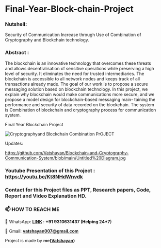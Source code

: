 # Final-Year-Block-chain-Project


### Nutshell: 
Security of Communication Increase through Use of Combination of Cryptography and Blockchain technology.

### Abstract :

The blockchain is an innovative technology that overcomes these threats and allows decentralisation of sensitive operations while preserving a high level of security. It eliminates the need for trusted intermediaries. The blockchain is accessible to all network nodes and keeps track of all transactions already made. The goal of our work is to propose a secure messaging solution based on blockchain technology. In this project, we explain why blockchain would make communications more secure, and we propose a model design for blockchain-based messaging main- taining the performance and security of data recorded on the blockchain. The system is Combination of blockchain and cryptography process for communication system. 

Final Year Blockchain Project

![Cryptographyand Blockchain Combination PrOJECT](https://user-images.githubusercontent.com/28294942/135728332-aeb851dd-e08e-4179-b664-96de6ce73733.png)


Updates:


https://github.com/Vatshayan/Blockchain-and-Cryptography-Communication-System/blob/main/Untitled%20Diagram.jpg


### Youtube Presentation of this Project : https://youtu.be/Kt8NHdWnvdk


### Contact for this Project files as PPT, Research papers, Code, Report and Video Explanation HD.


### 📫 HOW TO REACH ME 

💬 WhatsApp: **[LINK](https://wa.me/message/CHWN2AHCPMAZK1) : +91 9310631437 (Helping 24*7)**

💬 Gmail: **vatshayan007@gmail.com**

Project is made by **me([Vatshayan](https://github.com/Vatshayan))**
